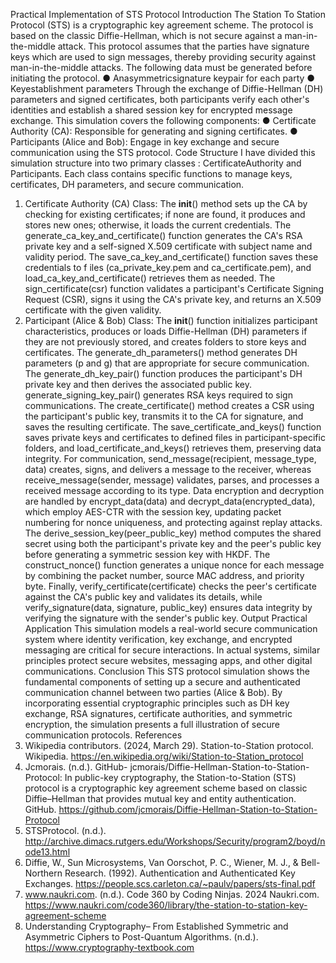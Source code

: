Practical Implementation of STS Protocol
 Introduction
 The Station To Station Protocol (STS) is a cryptographic key agreement scheme. The protocol is
 based on the classic Diffie-Hellman, which is not secure against a man-in-the-middle attack.
 This protocol assumes that the parties have signature keys which are used to sign messages,
 thereby providing security against man-in-the-middle attacks.
 The following data must be generated before initiating the protocol.
 ● Anasymmetricsignature keypair for each party
 ● Keyestablishment parameters
Through the exchange of Diffie-Hellman (DH) parameters and signed certificates, both
 participants verify each other's identities and establish a shared session key for encrypted
 message exchange. This simulation covers the following components:
 ● Certificate Authority (CA): Responsible for generating and signing certificates.
 ● Participants (Alice and Bob): Engage in key exchange and secure communication using
 the STS protocol.
 Code Structure
 I have divided this simulation structure into two primary classes : CertificateAuthority and
 Participants.
 Each class contains specific functions to manage keys, certificates, DH
 parameters, and secure communication.
 1. Certificate Authority (CA) Class:
 The __init__() method sets up the CA by checking for existing certificates; if none are
 found, it produces and stores new ones; otherwise, it loads the current credentials. The
 generate_ca_key_and_certificate() function generates the CA's RSA private key and a
 self-signed X.509 certificate with subject name and validity period. The
 save_ca_key_and_certificate()
 function
 saves
 these
 credentials
 to
 f
 iles
 (ca_private_key.pem and ca_certificate.pem), and load_ca_key_and_certificate() retrieves
 them as needed. The sign_certificate(csr) function validates a participant's Certificate
 Signing Request (CSR), signs it using the CA's private key, and returns an X.509
 certificate with the given validity.
 2. Participant (Alice & Bob) Class:
 The __init__() function initializes participant characteristics, produces or loads
 Diffie-Hellman (DH) parameters if they are not previously stored, and creates folders to
 store keys and certificates. The generate_dh_parameters() method generates DH
 parameters (p and g) that are appropriate for secure communication. The
 generate_dh_key_pair() function produces the participant's DH private key and then
 derives the associated public key. generate_signing_key_pair() generates RSA keys
 required to sign communications. The create_certificate() method creates a CSR using
 the participant's public key, transmits it to the CA for signature, and saves the resulting
 certificate. The save_certificate_and_keys() function saves private keys and certificates
 to defined files in participant-specific folders, and load_certificate_and_keys() retrieves
 them, preserving data integrity.
 For communication, send_message(recipient, message_type, data) creates, signs, and
 delivers a message to the receiver, whereas receive_message(sender, message)
 validates, parses, and processes a received message according to its type. Data
encryption
 and
 decryption
 are
 handled
 by
 encrypt_data(data)
 and
 decrypt_data(encrypted_data), which employ AES-CTR with the session key, updating
 packet numbering for nonce uniqueness, and protecting against replay attacks. The
 derive_session_key(peer_public_key) method computes the shared secret using both the
 participant's private key and the peer's public key before generating a symmetric session
 key with HKDF. The construct_nonce() function generates a unique nonce for each
 message by combining the packet number, source MAC address, and priority byte.
 Finally, verify_certificate(certificate) checks the peer's certificate against the CA's public
 key and validates its details, while verify_signature(data, signature, public_key) ensures
 data integrity by verifying the signature with the sender's public key.
 Output
 Practical Application
 This simulation models a real-world secure communication system where identity verification,
 key exchange, and encrypted messaging are critical for secure interactions. In actual systems,
 similar principles protect secure websites, messaging apps, and other digital communications.
Conclusion
 This STS protocol simulation shows the fundamental components of setting up a secure and
 authenticated communication channel between two parties (Alice & Bob). By incorporating
 essential cryptographic principles such as DH key exchange, RSA signatures, certificate
 authorities, and symmetric encryption, the simulation presents a full illustration of secure
 communication protocols.
 References
 1. Wikipedia contributors. (2024, March 29). Station-to-Station protocol. Wikipedia.
 https://en.wikipedia.org/wiki/Station-to-Station_protocol
 2. Jcmorais. (n.d.). GitHub- jcmorais/Diffie-Hellman-Station-to-Station-Protocol: In
 public-key cryptography, the Station-to-Station (STS) protocol is a cryptographic key
 agreement scheme based on classic Diffie–Hellman that provides mutual key and entity
 authentication. GitHub.
 https://github.com/jcmorais/Diffie-Hellman-Station-to-Station-Protocol
 3. STSProtocol. (n.d.).
 http://archive.dimacs.rutgers.edu/Workshops/Security/program2/boyd/node13.html
 4. Diffie, W., Sun Microsystems, Van Oorschot, P. C., Wiener, M. J., & Bell-Northern Research.
 (1992). Authentication and Authenticated Key Exchanges.
 https://people.scs.carleton.ca/~paulv/papers/sts-final.pdf
 5. www.naukri.com. (n.d.). Code 360 by Coding Ninjas. 2024 Naukri.com.
 https://www.naukri.com/code360/library/the-station-to-station-key-agreement-scheme
 6. Understanding Cryptography– From Established Symmetric and Asymmetric Ciphers to
 Post-Quantum Algorithms. (n.d.). https://www.cryptography-textbook.com

